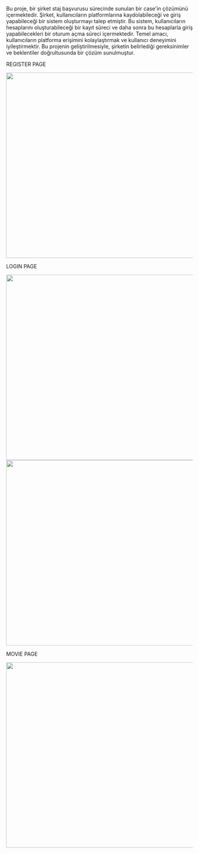 Bu proje, bir şirket staj başvurusu sürecinde sunulan bir case'in çözümünü içermektedir. Şirket, kullanıcıların platformlarına kaydolabileceği ve giriş yapabileceği bir sistem oluşturmayı talep etmiştir. Bu sistem, kullanıcıların hesaplarını oluşturabileceği bir kayıt süreci ve daha sonra bu hesaplarla giriş yapabilecekleri bir oturum açma süreci içermektedir. Temel amacı, kullanıcıların platforma erişimini kolaylaştırmak ve kullanıcı deneyimini iyileştirmektir. Bu projenin geliştirilmesiyle, şirketin belirlediği gereksinimler ve beklentiler doğrultusunda bir çözüm sunulmuştur.

REGISTER PAGE

<img src="https://cdn.discordapp.com/attachments/902514074280144956/1229122895838449894/Simulator_Screenshot_-_iPhone_15_Pro_Max_-_2024-04-14_at_20.19.54.png?ex=662e88e6&is=661c13e6&hm=310c9349017ed63ab0dc5c40099c3513b3faa653489e25e3661ab324a5530a76&" width="600" height="500">


LOGIN PAGE

<img src="https://cdn.discordapp.com/attachments/902514074280144956/1229122896262332517/Simulator_Screenshot_-_iPhone_15_Pro_Max_-_2024-04-14_at_20.20.42.png?ex=662e88e6&is=661c13e6&hm=1ca92433527849a11ade926986e355a7183531b0a7c6f2ce5ab8b72be71594d3&" width="600" height="500">
<img src="https://cdn.discordapp.com/attachments/902514074280144956/1229122896681767042/Simulator_Screenshot_-_iPhone_15_Pro_Max_-_2024-04-14_at_20.20.57.png?ex=662e88e6&is=661c13e6&hm=f62041457610f6201d84b6e6eb65cb8bb676b5badd289d6ff967543122d02c3e&" width="600" height="500">

MOVIE PAGE

<img src="https://cdn.discordapp.com/attachments/902514074280144956/1229122897025437827/Simulator_Screenshot_-_iPhone_15_Pro_Max_-_2024-04-14_at_20.21.02.png?ex=662e88e6&is=661c13e6&hm=b6820bb28cbfbc23f5e7d77ce20ae0fbead9a5c81226983754113784dea05380&" width="600" height="500">
